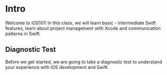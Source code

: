 # Intro

Welcome to iOS101! In this class, we will learn basic - intermediate Swift features, learn about project management with Xcode and communication patterns in Swift.

## Diagnostic Test

Before we get started, we are going to take a diagnostic test to understand your experience with iOS development and Swift.

